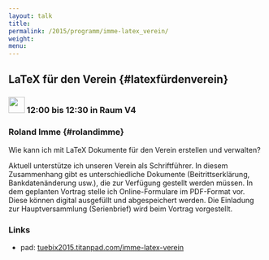 ```yaml
---
layout: talk
title:
permalink: /2015/programm/imme-latex_verein/
weight: 
menu:
---
```

## LaTeX für den Verein {#latexfürdenverein}

### <img height = "32" src="../../../images/talk.svg"> 12:00 bis 12:30 in Raum V4

### Roland Imme {#rolandimme}

Wie kann ich mit LaTeX Dokumente für den Verein erstellen und verwalten?

Aktuell unterstütze ich unseren Verein als Schriftführer.
In diesem Zusammenhang gibt es unterschiedliche Dokumente (Beitrittserklärung, Bankdatenänderung usw.), die zur Verfügung gestellt werden müssen.
In dem geplanten Vortrag stelle ich Online-Formulare im PDF-Format vor.
Diese können digital ausgefüllt und abgespeichert werden.
Die Einladung zur Hauptversammlung (Serienbrief) wird beim Vortrag vorgestellt.

### Links

- pad: <a href="https://tuebix2015.titanpad.com/imme-latex-verein" target="_blank">tuebix2015.titanpad.com/imme-latex-verein</a>
